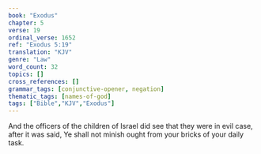 ```yaml
---
book: "Exodus"
chapter: 5
verse: 19
ordinal_verse: 1652
ref: "Exodus 5:19"
translation: "KJV"
genre: "Law"
word_count: 32
topics: []
cross_references: []
grammar_tags: [conjunctive-opener, negation]
thematic_tags: [names-of-god]
tags: ["Bible","KJV","Exodus"]
---
```

And the officers of the children of Israel did see that they were in evil case, after it was said, Ye shall not minish ought from your bricks of your daily task.
